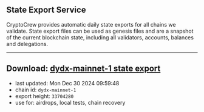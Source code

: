 ## State Export Service
CryptoCrew provides automatic daily state exports for all chains we validate. State export files can be used as genesis files and are a snapshot of the current blockchain state, including all validators, accounts, balances and delegations.

---
**Download: [dydx-mainnet-1 state export](https://dl-tyo.ccvalidators.com/SERVICE/dydx/dydx-mainnet-1_export_33704280.json)**
---

- last updated: Mon Dec 30 2024 09:59:48
- chain id: `dydx-mainnet-1`
- export height: `33704280`
- use for: airdrops, local tests, chain recovery
